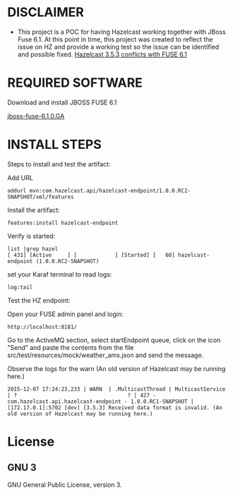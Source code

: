 
DISCLAIMER
==========

* This project is a POC for having Hazelcast working together with JBoss Fuse 6.1. 
At this point in time, this project was created to reflect the issue on HZ and provide a working test so the issue can be identified and possible fixed.
[Hazelcast 3.5.3 conflicts with FUSE 6.1](https://github.com/hazelcast/hazelcast/issues/6821)


REQUIRED SOFTWARE
=================
Download and install JBOSS FUSE 6.1

[jboss-fuse-6.1.0.GA](http://www.jboss.org/download-manager/file/jboss-fuse-6.1.0.GA-medium_zip.zip)


INSTALL STEPS
==============

Steps to install and test the artifact:

Add URL
```
addurl mvn:com.hazelcast.api/hazelcast-endpoint/1.0.0.RC2-SNAPSHOT/xml/features
```

Install the artifact:
```
features:install hazelcast-endpoint
```

Verify is started:

```
list |grep hazel
[ 431] [Active     ] [            ] [Started] [   60] hazelcast-endpoint (1.0.0.RC2-SNAPSHOT)
```

set your Karaf terminal to read logs:

```
log:tail
```

Test the HZ endpoint:

Open your FUSE admin panel and login:
```
http://localhost:8181/
```


Go to the ActiveMQ section, select startEndpoint queue, click on the icon "Send" and paste the contents from the file src/test/resources/mock/weather_ams.json and send the message.


Observe the logs for the warn (An old version of Hazelcast may be running here.)

```
2015-12-07 17:24:23,233 | WARN  | .MulticastThread | MulticastService                 | ?                                   ? | 427 - com.hazelcast.api.hazelcast-endpoint - 1.0.0.RC1-SNAPSHOT | [172.17.0.1]:5702 [dev] [3.5.3] Received data format is invalid. (An old version of Hazelcast may be running here.)
```



License
=======

GNU 3
-----

GNU General Public License, version 3.

